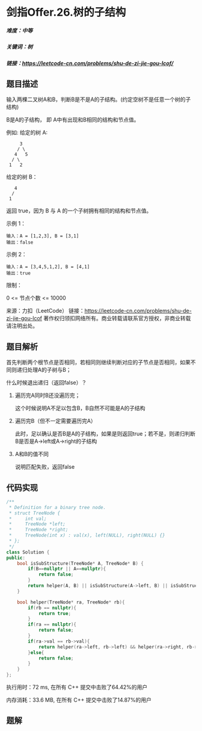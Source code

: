 # 剑指Offer.26.树的子结构

##### 难度：中等

##### 关键词：树

##### 链接：https://leetcode-cn.com/problems/shu-de-zi-jie-gou-lcof/

## 题目描述

输入两棵二叉树A和B，判断B是不是A的子结构。(约定空树不是任意一个树的子结构)

B是A的子结构， 即 A中有出现和B相同的结构和节点值。

例如:
给定的树 A:

```
     3
    / \
   4   5
  / \
 1   2
```

给定的树 B：

```
   4 
  /
 1
```

返回 true，因为 B 与 A 的一个子树拥有相同的结构和节点值。

示例 1：

```
输入：A = [1,2,3], B = [3,1]
输出：false
```

示例 2：

```
输入：A = [3,4,5,1,2], B = [4,1]
输出：true
```

限制：

0 <= 节点个数 <= 10000

来源：力扣（LeetCode）
链接：https://leetcode-cn.com/problems/shu-de-zi-jie-gou-lcof
著作权归领扣网络所有。商业转载请联系官方授权，非商业转载请注明出处。

## 题目解析

首先判断两个根节点是否相同，若相同则继续判断对应的子节点是否相同，如果不同则递归处理A的子树与B；

什么时候退出递归（返回false）？

1. 遍历完A同时B还没遍历完；

   这个时候说明A不足以包含B，B自然不可能是A的子结构

2. 遍历完B（但不一定需要遍历完A）

   此时，足以确认是否B是A的子结构，如果是则返回true；若不是，则递归判断B是否是A->left或A->right的子结构

3. A和B的值不同

   说明匹配失败，返回false

## 代码实现

```c++
/**
 * Definition for a binary tree node.
 * struct TreeNode {
 *     int val;
 *     TreeNode *left;
 *     TreeNode *right;
 *     TreeNode(int x) : val(x), left(NULL), right(NULL) {}
 * };
 */
class Solution {
public:
    bool isSubStructure(TreeNode* A, TreeNode* B) {
        if(B==nullptr || A==nullptr){
            return false;
        }
        return helper(A, B) || isSubStructure(A->left, B) || isSubStructure(A->right, B);
    }

    bool helper(TreeNode* ra, TreeNode* rb){
        if(rb == nullptr){
            return true;
        }
        if(ra == nullptr){
            return false;
        }
        if(ra->val == rb->val){
            return helper(ra->left, rb->left) && helper(ra->right, rb->right);
        }else{
            return false;
        }
    }
};
```

执行用时：72 ms, 在所有 C++ 提交中击败了64.42%的用户

内存消耗：33.6 MB, 在所有 C++ 提交中击败了14.87%的用户

## 题解

